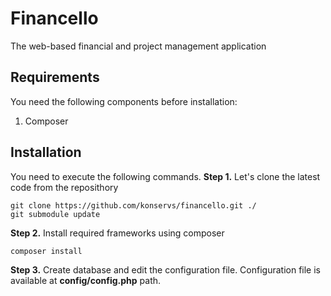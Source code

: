 # Financello
The web-based financial and project management application
## Requirements
You need the following components before installation:
1. Composer
## Installation
You need to execute the following commands.
**Step 1.** Let's clone the latest code from the reposithory
```{r, engine='bash', code_block_name}
git clone https://github.com/konservs/financello.git ./
git submodule update
```
**Step 2.** Install required frameworks using composer
```{r, engine='bash', code_block_name}
composer install
```
**Step 3.** Create database and edit the configuration file.
Configuration file is available at **config/config.php** path.

